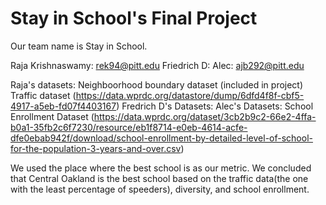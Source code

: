 # Stay in School's Final Project

Our team name is Stay in School.

Raja Krishnaswamy: rek94@pitt.edu
Friedrich D: 
Alec: ajb292@pitt.edu

Raja's datasets: Neighboorhood boundary dataset (included in project)
                 Traffic dataset (https://data.wprdc.org/datastore/dump/6dfd4f8f-cbf5-4917-a5eb-fd07f4403167)
Fredrich D's Datasets:
Alec's Datasets: School Enrollment Dataset (https://data.wprdc.org/dataset/3cb2b9c2-66e2-4ffa-b0a1-35fb2c6f7230/resource/eb1f8714-e0eb-4614-acfe-dfe0ebab942f/download/school-enrollment-by-detailed-level-of-school-for-the-population-3-years-and-over.csv)

We used the place where the best school is as our metric. We concluded that Central Oakland is the best school based on the traffic data(the one with the least percentage of speeders), diversity, and school enrollment.